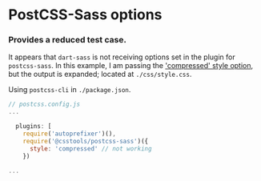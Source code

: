 # PostCSS-Sass options

### Provides a reduced test case.

It appears that `dart-sass` is not receiving options set in the plugin for `postcss-sass`. In this example, I am passing the ['compressed' style option](https://sass-lang.com/documentation/js-api/interfaces/options/#style), but the output is expanded; located at `./css/style.css`.

Using `postcss-cli` in `./package.json`.

```JavaScript
// postcss.config.js
...

  plugins: [
    require('autoprefixer')(),
    require('@csstools/postcss-sass')({
      style: 'compressed' // not working
    })

...
```
